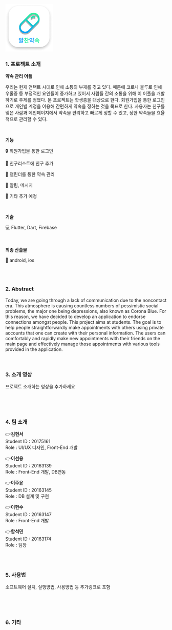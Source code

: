 ![img2](./img2.png)

### 1. 프로젝트 소개

  **약속 관리 어플**

우리는 현재 언택트 시대로 인해 소통의 부재를 겪고 있다. 때문에 코로나 블루로 인해 우울증 등 부정적인 요인들이 증가하고 있어서 사람들 간의 소통을 위해 이 어플을 개발하기로 주제를 정했다. 본 프로젝트는 학생층을 대상으로 한다. 회원가입을 통한 로그인으로 개인별 계정을 이용해 간편하게 약속을 정하는 것을 목표로 한다. 사용자는 친구를 맺은 사람과 메인페이지에서 약속을 편리하고 빠르게 정할 수 있고, 정한 약속들을 효율적으로 관리할 수 있다.

<br>

**기능** 

🔒 회원가입을 통한 로그인

👫 친구리스트에 친구 추가

📆 캘린더를 통한 약속 관리

🔔 알림, 메시지

📌 기타 추가 예정

<br>

**기술**

💻 Flutter, Dart, Firebase

<br>

**최종 산출물**

📱 android, ios

<br>
<br>

### 2. Abstract<br>
Today, we are going through a lack of communication due to the noncontact era. This atmosphere is causing countless numbers of pessimistic social problems, the major one being depressions, also known as Corona Blue. For this reason, we have decided to develop an application to endorse connections amongst people. This project aims at students. The goal is to help people straightforwardly make appointments with others using private accounts that one can create with their personal information. The users can comfortably and rapidly make new appointments with their friends on the main page and effectively manage those appointments with various tools provided in the application.
<br>
<br>
<br>

### 3. 소개 영상

프로젝트 소개하는 영상을 추가하세요

<br>
<br>
<br>

### 4. 팀 소개

👉**김현서**   
   Student ID : 20175161   
   Role : UI/UX 디자인, Front-End 개발
  <br>   

👉**이선용**<br>
Student ID : 20163139 <br>
Role : Front-End 개발, DB연동
   <br>

👉**이주윤**<br>
Student ID : 20163145 <br>
Role : DB 설계 및 구현
   <br>

👉**이헌수** <br>
Student ID : 20163147 <br>
Role : Front-End 개발
   <br>    

👉**함석민** <br>
Student ID : 20163174 <br>
Role : 팀장

   <br>
   <br>

### 5. 사용법

소프트웨어 설치, 실행방법, 사용방법 등 추가링크로 포함


<br>
<br>
<br>

### 6. 기타


